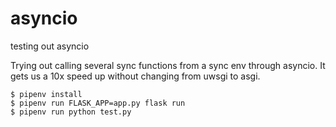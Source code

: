 # asyncio

testing out asyncio

Trying out calling several sync functions from a sync env through asyncio.
It gets us a 10x speed up without changing from uwsgi to asgi.

```
$ pipenv install
$ pipenv run FLASK_APP=app.py flask run
$ pipenv run python test.py
```
